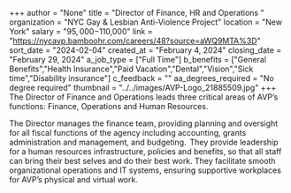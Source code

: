 +++
author = "None"
title = "Director of Finance, HR and Operations "
organization = "NYC Gay & Lesbian Anti-Violence Project"
location = "New York"
salary = "$95,000-$110,000"
link = "https://nycavp.bamboohr.com/careers/48?source=aWQ9MTA%3D"
sort_date = "2024-02-04"
created_at = "February 4, 2024"
closing_date = "February 29, 2024"
a_job_type = ["Full Time"]
b_benefits = ["General Benefits","Health Insurance","Paid Vacation","Dental","Vision","Sick time","Disability insurance"]
c_feedback = ""
aa_degrees_required = "No degree required"
thumbnail = "../../images/AVP-Logo_21885509.jpg"
+++
The Director of Finance and Operations leads three critical areas of AVP’s functions: Finance, Operations and Human Resources.  

   The Director manages the finance team, providing planning and oversight for all fiscal functions of the agency including accounting, grants administration and management, and budgeting.  
    They provide leadership for a human resources infrastructure, policies and benefits, so that all staff can bring their best selves and do their best work. 
    They facilitate smooth organizational operations and IT systems, ensuring supportive workplaces for AVP’s physical and virtual work. 